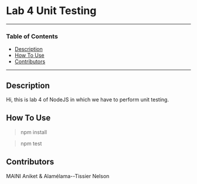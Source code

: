 # Lab 4 Unit Testing

---

### Table of Contents 

- [Description](#description)
- [How To Use](#how-to-use)
- [Contributors](#contriutors)

---

## Description

Hi, this is lab 4 of NodeJS in which we have to perform unit testing.

## How To Use

> npm install 

> npm test

## Contributors

MAINI Aniket & Alamélama--Tissier Nelson
